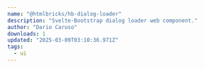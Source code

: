 ```yaml
---
name: "@htmlbricks/hb-dialog-loader"
description: "Svelte-Bootstrap dialog loader web component."
author: "Dario Caruso"
downloads: 1
updated: "2025-03-09T03:10:36.971Z"
tags: 
  - ui
---
```

